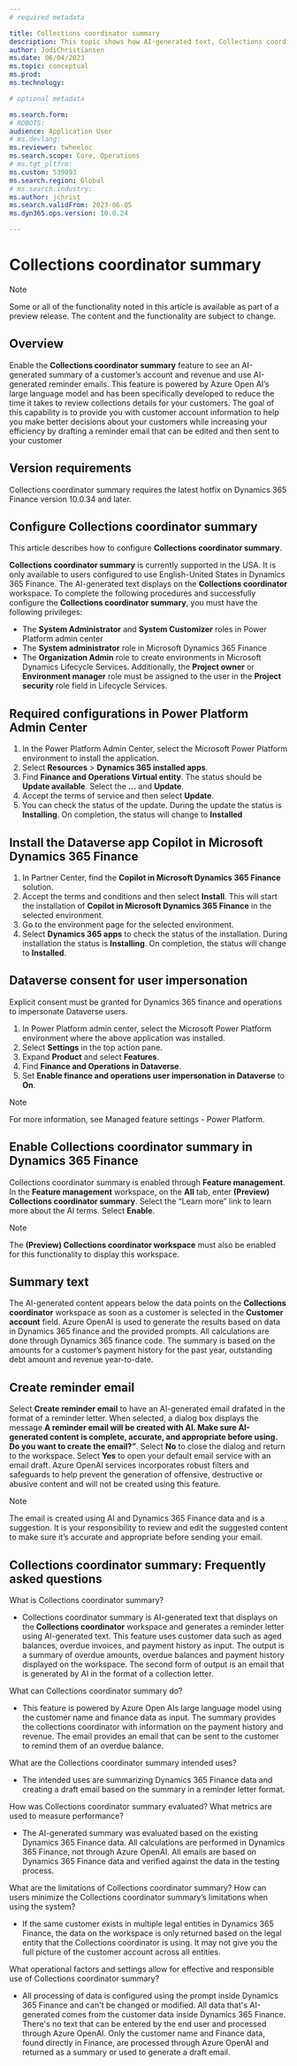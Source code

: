 ```yaml
---
# required metadata

title: Collections coordinator summary
description: This topic shows how AI-generated text, Collections coordinator summary, displays on the Collections coordinator workspace. 
author: JodiChristiansen
ms.date: 06/04/2023
ms.topic: conceptual
ms.prod: 
ms.technology: 

# optional metadata

ms.search.form:  
# ROBOTS: 
audience: Application User
# ms.devlang: 
ms.reviewer: twheeloc
ms.search.scope: Core, Operations
# ms.tgt_pltfrm: 
ms.custom: 539093
ms.search.region: Global
# ms.search.industry: 
ms.author: jchrist
ms.search.validFrom: 2023-06-05
ms.dyn365.ops.version: 10.0.24

---
```

# Collections coordinator summary

>[!Note] 
>Some or all of the functionality noted in this article is available as part of a preview release. The content and the functionality are subject to change. 

## Overview
Enable the **Collections coordinator summary** feature to see an AI-generated summary of a customer’s account and revenue and use AI-generated reminder emails. This feature is powered by Azure Open AI’s large language model and has been specifically developed to reduce the time it takes to review collections details for your customers. The goal of this capability is to provide you with customer account information to help you make better decisions about your customers while increasing your efficiency by drafting a reminder email that can be edited and then sent to your customer

## Version requirements
Collections coordinator summary requires the latest hotfix on Dynamics 365 Finance version 10.0.34 and later. 

## Configure Collections coordinator summary
This article describes how to configure **Collections coordinator summary**.

**Collections coordinator summary** is currently supported in the USA. It is only available to users configured to use English-United States in Dynamics 365 Finance. The AI-generated text displays on the **Collections coordinator** workspace.
To complete the following procedures and successfully configure the **Collections coordinator summary**, you must have the following privileges:
 - The **System Administrator** and **System Customizer** roles in Power Platform admin center
 - The **System administrator** role in Microsoft Dynamics 365 Finance
 - The **Organization Admin** role to create environments in Microsoft Dynamics Lifecycle Services. Additionally, the **Project owner** or **Environment manager** role must be assigned to the user in the **Project security** role field in Lifecycle Services.

## Required configurations in Power Platform Admin Center
1.	In the Power Platform Admin Center, select the Microsoft Power Platform environment to install the application. 
2.	Select **Resources** > **Dynamics 365 installed apps**. 
3.	Find **Finance and Operations Virtual entity**. The status should be **Update available**. Select the **...** and **Update**. 
4.	Accept the terms of service and then select **Update**. 
5.	You can check the status of the update. During the update the status is **Installing**. On completion, the status will change to **Installed**

## Install the Dataverse app Copilot in Microsoft Dynamics 365 Finance
1. In Partner Center, find the **Copilot in Microsoft Dynamics 365 Finance** solution. 
2. Accept the terms and conditions and then select **Install**. This will start the installation of **Copilot in Microsoft Dynamics 365 Finance** in the selected environment.
3. Go to the environment page for the selected environment. 
4. Select **Dynamics 365 apps** to check the status of the installation. During installation the status is **Installing**. On completion, the status will change to **Installed**.

## Dataverse consent for user impersonation
Explicit consent must be granted for Dynamics 365 finance and operations to impersonate Dataverse users. 

1. In Power Platform admin center, select the Microsoft Power Platform environment where the above application was installed.
2. Select **Settings** in the top action pane.
3. Expand **Product** and select **Features**. 
4. Find **Finance and Operations in Dataverse**.
5. Set **Enable finance and operations user impersonation in Dataverse** to **On**.  

>[!Note] 
>For more information, see Managed feature settings - Power Platform.

## Enable Collections coordinator summary in Dynamics 365 Finance
Collections coordinator summary is enabled through **Feature management**. In the **Feature management** workspace, on the **All** tab, enter **(Preview) Collections coordinator summary**. Select the “Learn more” link to learn more about the AI terms. Select **Enable**. 

>[!Note] 
>The **(Preview) Collections coordinator workspace** must also be enabled for this functionality to display this workspace.

## Summary text
The AI-generated content appears below the data points on the **Collections coordinator** workspace as soon as a customer is selected in the **Customer account** field. Azure OpenAI is used to generate the results based on data in Dynamics 365 finance and the provided prompts. All calculations are done through Dynamics 365 finance code. The summary is based on the amounts for a customer’s payment history for the past year, outstanding debt amount and revenue year-to-date.

## Create reminder email
Select **Create reminder email** to have an AI-generated email drafated in the format of a reminder letter. When selected, a dialog box displays the message **A reminder email will be created with AI. Make sure AI-generated content is complete, accurate, and appropriate before using. Do you want to create the email?”**. Select **No** to close the dialog and return to the workspace. Select **Yes** to open your default email service with an email draft. Azure OpenAI services incorporates robust filters and safeguards to help prevent the generation of offensive, destructive or abusive content and will not be created using this feature.

>[!Note] 
>The email is created using AI and Dynamics 365 Finance data and is a suggestion. It is your responsibility to review and edit the suggested content to make sure it’s accurate and appropriate before sending your email.  

## Collections coordinator summary: Frequently asked questions
What is Collections coordinator summary?
 - Collections coordinator summary is AI-generated text that displays on the **Collections coordinator** workspace and generates a reminder letter using AI-generated text. This feature uses customer data such as aged balances, overdue invoices, and payment history as input. The output is a summary of overdue amounts, overdue balances and payment history displayed on the workspace. The second form of output is an email that is generated by AI in the format of a collection letter. 

What can Collections coordinator summary do?
 - This feature is powered by Azure Open AIs large language model using the customer name and finance data as input. The summary provides the collections coordinator with information on the payment history and revenue. The email provides an email that can be sent to the customer to remind them of an overdue balance. 

What are the Collections coordinator summary intended uses? 
 - The intended uses are summarizing Dynamics 365 Finance data and creating a draft email based on the summary in a reminder letter format. 

How was Collections coordinator summary evaluated? What metrics are used to measure performance? 
 - The AI-generated summary was evaluated based on the existing Dynamics 365 Finance data. All calculations are performed in Dynamics 365 Finance, not through Azure OpenAI. All emails are based on Dynamics 365 Finance data and verified against the data in the testing process. 

What are the limitations of Collections coordinator summary? How can users minimize the Collections coordinator summary’s limitations when using the system? 
 - If the same customer exists in multiple legal entities in Dynamics 365 Finance, the data on the workspace is only returned based on the legal entity that the Collections coordinator is using. It may not give you the full picture of the customer account across all entities. 
 
What operational factors and settings allow for effective and responsible use of Collections coordinator summary? 
 - All processing of data is configured using the prompt inside Dynamics 365 Finance and can't be changed or modified. All data that's AI-generated comes from the customer data inside Dynamics 365 Finance. There's no text that can be entered by the end user and processed through Azure OpenAI. Only the customer name and Finance data, found directly in Finance, are processed through Azure OpenAI and returned as a summary or used to generate a draft email. 




